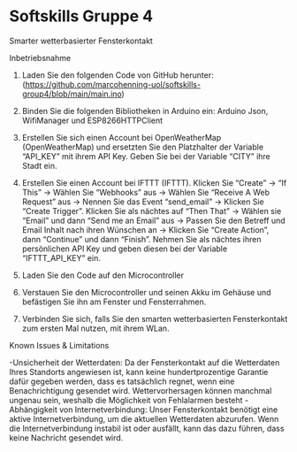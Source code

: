 # Softskills Gruppe 4
Smarter wetterbasierter Fensterkontakt

Inbetriebsnahme

1. Laden Sie den folgenden Code von GitHub herunter:
(https://github.com/marcohenning-uol/softskills-group4/blob/main/main.ino)

2. Binden Sie die folgenden Bibliotheken in Arduino ein: Arduino Json, WifiManager und ESP8266HTTPClient

3. Erstellen Sie sich einen Account bei OpenWeatherMap (OpenWeatherMap) und ersetzten Sie den Platzhalter der Variable “API_KEY” mit ihrem API Key. Geben Sie bei der Variable “CITY” ihre Stadt ein.

4. Erstellen Sie einen Account bei IFTTT (IFTTT).
Klicken Sie “Create” -> “If This” -> Wählen Sie “Webhooks” aus -> Wählen Sie “Receive A Web Request” aus -> Nennen Sie das Event “send_email” -> Klicken Sie “Create Trigger”.
Klicken Sie als nächtes auf “Then That” -> Wählen sie “Email” und dann “Send me an Email” aus -> Passen Sie den Betreff und Email Inhalt nach ihren Wünschen an -> Klicken Sie “Create Action”, dann “Continue” und dann “Finish”.
Nehmen Sie als nächtes ihren persönlichen API Key und geben diesen bei der Variable “IFTTT_API_KEY” ein.

5. Laden Sie den Code auf den Microcontroller

6. Verstauen Sie den Microcontroller und seinen Akku im Gehäuse und befästigen Sie ihn am Fenster und Fensterrahmen.

7. Verbinden Sie sich, falls Sie den smarten wetterbasierten Fensterkontakt zum ersten Mal nutzen, mit ihrem WLan.


Known Issues & Limitations

-Unsicherheit der Wetterdaten: Da der Fensterkontakt auf die Wetterdaten Ihres Standorts angewiesen ist, kann keine hundertprozentige Garantie dafür gegeben werden, dass es tatsächlich regnet, wenn eine Benachrichtigung gesendet wird. Wettervorhersagen können manchmal ungenau sein, weshalb die Möglichkeit von Fehlalarmen besteht
-Abhängigkeit von Internetverbindung: Unser Fensterkontakt benötigt eine aktive Internetverbindung, um die aktuellen Wetterdaten abzurufen. Wenn die Internetverbindung instabil ist oder ausfällt, kann das dazu führen, dass keine Nachricht gesendet wird.
